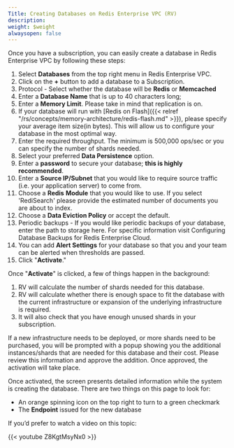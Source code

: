 ```yaml
---
Title: Creating Databases on Redis Enterprise VPC (RV)
description: 
weight: $weight
alwaysopen: false
---
```

Once you have a subscription, you can easily create a database in Redis
Enterprise VPC by following these steps:

1.  Select **Databases** from the top right menu in Redis Enterprise
    VPC.
2.  Click on the **+** button to add a database to a Subscription.
3.  Protocol - Select whether the database will be **Redis** or
    **Memcached**
4.  Enter a **Database Name** that is up to 40 characters long;
5.  Enter a **Memory Limit**. Please take in mind that replication is
    on.
6.  If your database will run with [Redis on
    Flash]({{< relref "/rs/concepts/memory-architecture/redis-flash.md" >}}),
    please specify your average item size(in bytes). This will allow us
    to configure your database in the most optimal way.
7.  Enter the required throughput. The minimum is 500,000 ops/sec or you
    can specify the number of shards needed.
8.  Select your preferred **Data Persistence** option.
9.  Enter a **password** to secure your database; **this is highly
    recommended**.
10. Enter a **Source IP/Subnet** that you would like to require source
    traffic (i.e. your application server) to come from.
11. Choose a **Redis** **Module** that you would like to use. If you
    select 'RediSearch' please provide the estimated number of documents
    you are about to index.
12. Choose a **Data Eviction Policy** or accept the default.
13. Periodic backups - If you would like periodic backups of your
    database, enter the path to storage here. For specific information
    visit Configuring Database Backups for Redis Enterprise Cloud.
14. You can add **Alert Settings** for your database so that you and
    your team can be alerted when thresholds are passed.
15. Click "**Activate**."

Once "**Activate**" is clicked, a few of things happen in the
background:

1.  RV will calculate the number of shards needed for this database.
2.  RV will calculate whether there is enough space to fit the database
    with the current infrastructure or expansion of the underlying
    infrastructure is required.
3.  It will also check that you have enough unused shards in your
    subscription.

If a new infrastructure needs to be deployed, or more shards need to be
purchased, you will be prompted with a popup showing you the additional
instances/shards that are needed for this database and their cost.
Please review this information and approve the addition. Once approved,
the activation will take place.

Once activated, the screen presents detailed information while the
system is creating the database. There are two things on this page to
look for:

-   An orange spinning icon on the top right to turn to a green
    checkmark
-   The **Endpoint** issued for the new database

If you’d prefer to watch a video on this topic:

{{< youtube Z8KgtMsyNx0 >}}